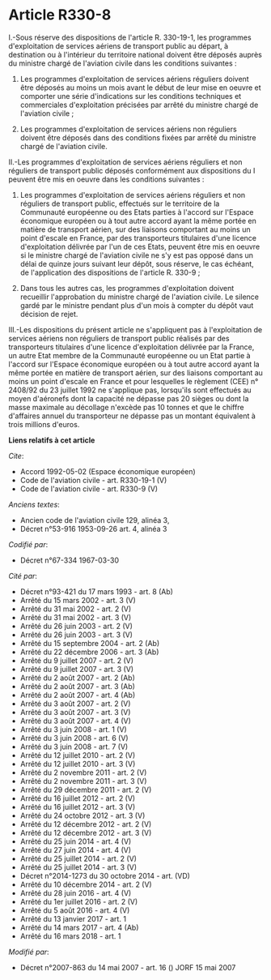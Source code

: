 # Article R330-8

I.-Sous réserve des dispositions de l'article R. 330-19-1, les programmes d'exploitation de services aériens de transport
public au départ, à destination ou à l'intérieur du territoire national doivent être déposés auprès du ministre chargé de
l'aviation civile dans les conditions suivantes : 

1. Les programmes d'exploitation de services aériens réguliers doivent être déposés au moins un mois avant le début de leur
mise en oeuvre et comporter une série d'indications sur les conditions techniques et commerciales d'exploitation précisées
par arrêté du ministre chargé de l'aviation civile ; 

2. Les programmes d'exploitation de services aériens non réguliers doivent être déposés dans des conditions fixées par arrêté
du ministre chargé de l'aviation civile. 

II.-Les programmes d'exploitation de services aériens réguliers et non réguliers de transport public déposés conformément aux
dispositions du I peuvent être mis en oeuvre dans les conditions suivantes : 

1. Les programmes d'exploitation de services aériens réguliers et non réguliers de transport public, effectués sur le
territoire de la Communauté européenne ou des Etats parties à l'accord sur l'Espace économique européen ou à tout autre
accord ayant la même portée en matière de transport aérien, sur des liaisons comportant au moins un point d'escale en France,
par des transporteurs titulaires d'une licence d'exploitation délivrée par l'un de ces Etats, peuvent être mis en oeuvre si
le ministre chargé de l'aviation civile ne s'y est pas opposé dans un délai de quinze jours suivant leur dépôt, sous réserve,
le cas échéant, de l'application des dispositions de l'article R. 330-9 ; 

2. Dans tous les autres cas, les programmes d'exploitation doivent recueillir l'approbation du ministre chargé de l'aviation
civile. Le silence gardé par le ministre pendant plus d'un mois à compter du dépôt vaut décision de rejet. 

III.-Les dispositions du présent article ne s'appliquent pas à l'exploitation de services aériens non réguliers de transport
public réalisés par des transporteurs titulaires d'une licence d'exploitation délivrée par la France, un autre Etat membre de
la Communauté européenne ou un Etat partie à l'accord sur l'Espace économique européen ou à tout autre accord ayant la même
portée en matière de transport aérien, sur des liaisons comportant au moins un point d'escale en France et pour lesquelles le
règlement (CEE) n° 2408/92 du 23 juillet 1992 ne s'applique pas, lorsqu'ils sont effectués au moyen d'aéronefs dont la
capacité ne dépasse pas 20 sièges ou dont la masse maximale au décollage n'excède pas 10 tonnes et que le chiffre d'affaires
annuel du transporteur ne dépasse pas un montant équivalent à trois millions d'euros.

**Liens relatifs à cet article**

_Cite_:

  - Accord 1992-05-02 (Espace économique européen)
  - Code de l'aviation civile - art. R330-19-1 (V)
  - Code de l'aviation civile - art. R330-9 (V)

_Anciens textes_:

  - Ancien code de l'aviation civile 129, alinéa 3,
  - Décret n°53-916 1953-09-26 art. 4, alinéa 3

_Codifié par_:

  - Décret n°67-334 1967-03-30

_Cité par_:

  - Décret n°93-421 du 17 mars 1993 - art. 8 (Ab)
  - Arrêté du 15 mars 2002 - art. 3 (V)
  - Arrêté du 31 mai 2002 - art. 2 (V)
  - Arrêté du 31 mai 2002 - art. 3 (V)
  - Arrêté du 26 juin 2003 - art. 2 (V)
  - Arrêté du 26 juin 2003 - art. 3 (V)
  - Arrêté du 15 septembre 2004 - art. 2 (Ab)
  - Arrêté du 22 décembre 2006 - art. 3 (Ab)
  - Arrêté du 9 juillet 2007 - art. 2 (V)
  - Arrêté du 9 juillet 2007 - art. 3 (V)
  - Arrêté du 2 août 2007 - art. 2 (Ab)
  - Arrêté du 2 août 2007 - art. 3 (Ab)
  - Arrêté du 2 août 2007 - art. 4 (Ab)
  - Arrêté du 3 août 2007 - art. 2 (V)
  - Arrêté du 3 août 2007 - art. 3 (V)
  - Arrêté du 3 août 2007 - art. 4 (V)
  - Arrêté du 3 juin 2008 - art. 1 (V)
  - Arrêté du 3 juin 2008 - art. 6 (V)
  - Arrêté du 3 juin 2008 - art. 7 (V)
  - Arrêté du 12 juillet 2010 - art. 2 (V)
  - Arrêté du 12 juillet 2010 - art. 3 (V)
  - Arrêté du 2 novembre 2011 - art. 2 (V)
  - Arrêté du 2 novembre 2011 - art. 3 (V)
  - Arrêté du 29 décembre 2011 - art. 2 (V)
  - Arrêté du 16 juillet 2012 - art. 2 (V)
  - Arrêté du 16 juillet 2012 - art. 3 (V)
  - Arrêté du 24 octobre 2012 - art. 3 (V)
  - Arrêté du 12 décembre 2012 - art. 2 (V)
  - Arrêté du 12 décembre 2012 - art. 3 (V)
  - Arrêté du 25 juin 2014 - art. 4 (V)
  - Arrêté du 27 juin 2014 - art. 4 (V)
  - Arrêté du 25 juillet 2014 - art. 2 (V)
  - Arrêté du 25 juillet 2014 - art. 3 (V)
  - Décret n°2014-1273 du 30 octobre 2014 - art. (VD)
  - Arrêté du 10 décembre 2014 - art. 2 (V)
  - Arrêté du 28 juin 2016 - art. 4 (V)
  - Arrêté du 1er juillet 2016 - art. 2 (V)
  - Arrêté du 5 août 2016 - art. 4 (V)
  - Arrêté du 13 janvier 2017 - art. 1
  - Arrêté du 14 mars 2017 - art. 4 (Ab)
  - Arrêté du 16 mars 2018 - art. 1

_Modifié par_:

  - Décret n°2007-863 du 14 mai 2007 - art. 16 () JORF 15 mai 2007

